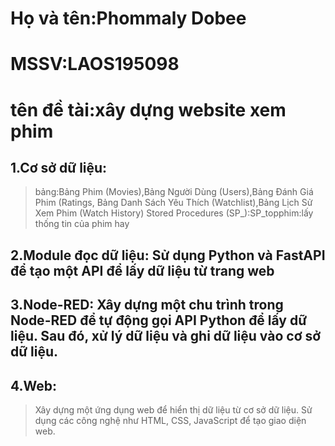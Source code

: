# Họ và tên:Phommaly Dobee
# MSSV:LAOS195098
# tên đề tài:xây dựng website xem phim

## 1.Cơ sở dữ liệu:
  > bảng:Bảng Phim (Movies),Bảng Người Dùng (Users),Bảng Đánh Giá Phim (Ratings, Bảng Danh Sách Yêu Thích (Watchlist),Bảng Lịch Sử Xem Phim (Watch History)
  > Stored Procedures (SP_):SP_topphim:lấy thống tin của phim hay
## 2.Module đọc dữ liệu: Sử dụng Python và FastAPI để tạo một API để lấy dữ liệu từ trang web
## 3.Node-RED: Xây dựng một chu trình trong Node-RED để tự động gọi API Python để lấy dữ liệu. Sau đó, xử lý dữ liệu và ghi dữ liệu vào cơ sở dữ liệu.
## 4.Web:
  > Xây dựng một ứng dụng web để hiển thị dữ liệu từ cơ sở dữ liệu.
  > Sử dụng các công nghệ như HTML, CSS, JavaScript để tạo giao diện web.
